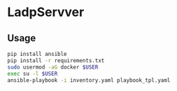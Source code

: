 # LadpServver

## Usage
```bash
pip install ansible
pip install -r requirements.txt
sudo usermod -aG docker $USER
exec su -l $USER
ansible-playbook -i inventory.yaml playbook_tpl.yaml
```